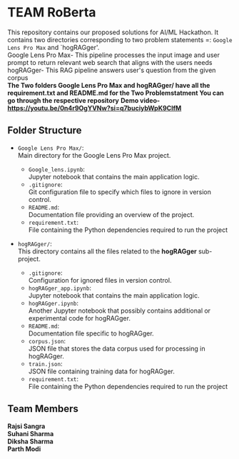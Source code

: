 # TEAM RoBerta

This repository contains our proposed solutions for AI/ML Hackathon. It contains two directories corresponding to two problem statements =: `Google Lens Pro Max` and `hogRAGger'. <br>
Google Lens Pro Max- This pipeline processes the input image and user prompt to return relevant web search that aligns with the users needs<br>
hogRAGger- This RAG pipeline answers user's question from the given corpus<br>
<b>The Two folders Google Lens Pro Max and hogRAGger/ have all the requirement.txt and README.md for the Two Problemstatment You can go through the respective repository</b>
<b>Demo video- https://youtu.be/0n4r9OgYVNw?si=q7buciybWpK9ClfM</b>

## Folder Structure

- `Google Lens Pro Max/`:  
  Main directory for the Google Lens Pro Max project.
   - `Google_lens.ipynb`:  
    Jupyter notebook that contains the main application logic.
  - `.gitignore`:  
    Git configuration file to specify which files to ignore in version control.
  - `README.md`:  
    Documentation file providing an overview of the project.
  - `requirement.txt`:  
    File containing the Python dependencies required to run the project

- `hogRAGger/`:  
  This directory contains all the files related to the **hogRAGger** sub-project.
  - `.gitignore`:  
    Configuration for ignored files in version control.
  - `hogRAGger_app.ipynb`:  
    Jupyter notebook that contains the main application logic.
  - `hogRAGger.ipynb`:  
    Another Jupyter notebook that possibly contains additional or experimental code for hogRAGger.
  - `README.md`:  
    Documentation file specific to hogRAGger.
  - `corpus.json`:  
    JSON file that stores the data corpus used for processing in hogRAGger.
  - `train.json`:  
    JSON file containing training data for hogRAGger.
  - `requirement.txt`:  
    File containing the Python dependencies required to run the project

## Team Members
<b>Rajsi Sangra</b><br>
<b>Suhani Sharma</b><br>
<b>Diksha Sharma</b><br>
<b>Parth Modi</b><br>
